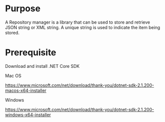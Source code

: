 # Purpose 
A Repository manager is a library that can be used to store and retrieve JSON string or XML string. A unique string is used to indicate the item being stored.

# Prerequisite

Download and install .NET Core SDK

Mac OS

https://www.microsoft.com/net/download/thank-you/dotnet-sdk-2.1.200-macos-x64-installer

Windows

https://www.microsoft.com/net/download/thank-you/dotnet-sdk-2.1.200-windows-x64-installer
